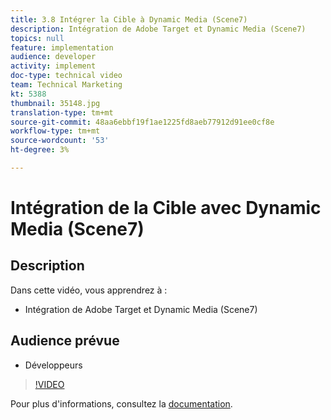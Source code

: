 ```yaml
---
title: 3.8 Intégrer la Cible à Dynamic Media (Scene7)
description: Intégration de Adobe Target et Dynamic Media (Scene7)
topics: null
feature: implementation
audience: developer
activity: implement
doc-type: technical video
team: Technical Marketing
kt: 5388
thumbnail: 35148.jpg
translation-type: tm+mt
source-git-commit: 48aa6ebbf19f1ae1225fd8aeb77912d91ee0cf8e
workflow-type: tm+mt
source-wordcount: '53'
ht-degree: 3%

---
```



# Intégration de la Cible avec Dynamic Media (Scene7)

## Description

Dans cette vidéo, vous apprendrez à :

* Intégration de Adobe Target et Dynamic Media (Scene7)

## Audience prévue

* Développeurs

>[!VIDEO](https://video.tv.adobe.com/v/35148/?quality=12)

Pour plus d&#39;informations, consultez la [documentation](https://docs.adobe.com/content/help/en/target/using/administer/scene7-settings.html).
